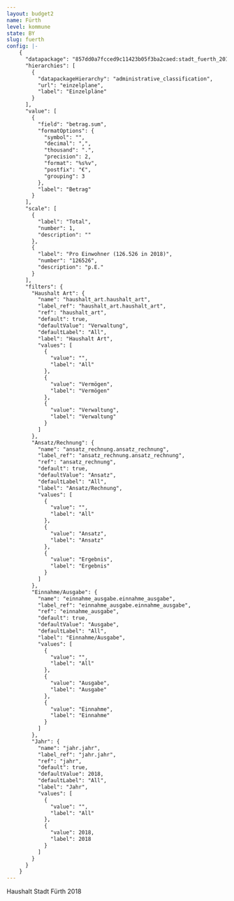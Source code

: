 ```yaml
---
layout: budget2
name: Fürth
level: kommune
state: BY
slug: fuerth
config: |-
    {
      "datapackage": "857dd0a7fcced9c11423b05f3ba2caed:stadt_fuerth_2018",
      "hierarchies": [
        {
          "datapackageHierarchy": "administrative_classification",
          "url": "einzelplane",
          "label": "Einzelpläne"
        }
      ],
      "value": [
        {
          "field": "betrag.sum",
          "formatOptions": {
            "symbol": "",
            "decimal": ",",
            "thousand": ".",
            "precision": 2,
            "format": "%s%v",
            "postfix": "€",
            "grouping": 3
          },
          "label": "Betrag"
        }
      ],
      "scale": [
        {
          "label": "Total",
          "number": 1,
          "description": ""
        },
        {
          "label": "Pro Einwohner (126.526 in 2018)",
          "number": "126526",
          "description": "p.E."
        }
      ],
      "filters": {
        "Haushalt Art": {
          "name": "haushalt_art.haushalt_art",
          "label_ref": "haushalt_art.haushalt_art",
          "ref": "haushalt_art",
          "default": true,
          "defaultValue": "Verwaltung",
          "defaultLabel": "All",
          "label": "Haushalt Art",
          "values": [
            {
              "value": "",
              "label": "All"
            },
            {
              "value": "Vermögen",
              "label": "Vermögen"
            },
            {
              "value": "Verwaltung",
              "label": "Verwaltung"
            }
          ]
        },
        "Ansatz/Rechnung": {
          "name": "ansatz_rechnung.ansatz_rechnung",
          "label_ref": "ansatz_rechnung.ansatz_rechnung",
          "ref": "ansatz_rechnung",
          "default": true,
          "defaultValue": "Ansatz",
          "defaultLabel": "All",
          "label": "Ansatz/Rechnung",
          "values": [
            {
              "value": "",
              "label": "All"
            },
            {
              "value": "Ansatz",
              "label": "Ansatz"
            },
            {
              "value": "Ergebnis",
              "label": "Ergebnis"
            }
          ]
        },
        "Einnahme/Ausgabe": {
          "name": "einnahme_ausgabe.einnahme_ausgabe",
          "label_ref": "einnahme_ausgabe.einnahme_ausgabe",
          "ref": "einnahme_ausgabe",
          "default": true,
          "defaultValue": "Ausgabe",
          "defaultLabel": "All",
          "label": "Einnahme/Ausgabe",
          "values": [
            {
              "value": "",
              "label": "All"
            },
            {
              "value": "Ausgabe",
              "label": "Ausgabe"
            },
            {
              "value": "Einnahme",
              "label": "Einnahme"
            }
          ]
        },
        "Jahr": {
          "name": "jahr.jahr",
          "label_ref": "jahr.jahr",
          "ref": "jahr",
          "default": true,
          "defaultValue": 2018,
          "defaultLabel": "All",
          "label": "Jahr",
          "values": [
            {
              "value": "",
              "label": "All"
            },
            {
              "value": 2018,
              "label": 2018
            }
          ]
        }
      }
    }
---
```


Haushalt Stadt Fürth 2018

